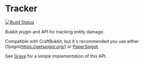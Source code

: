 Tracker
=======
[![Build Status](https://ci.avicus.net/job/Tracker/badge/icon)](https://ci.avicus.net/job/Tracker/)

Bukkit plugin and API for tracking entity damage.

Compatible with CraftBukkit, but it's recommended you use either [Spigot(https://getspigot.org/) or [PaperSpigot](https://ci.destroystokyo.com/job/PaperSpigot/).

See [Grave](https://github.com/Avicus/Grave) for a simple implementation of this API.
